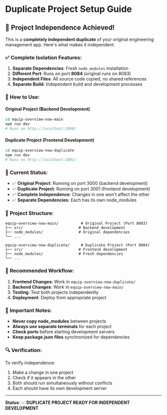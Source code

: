 # Duplicate Project Setup Guide

## 🎯 **Project Independence Achieved!**

This is a **completely independent duplicate** of your original engineering management app. Here's what makes it independent:

### ✅ **Complete Isolation Features:**

1. **Separate Dependencies**: Fresh `node_modules` installation
2. **Different Port**: Runs on port **8084** (original runs on 8083)
3. **Independent Files**: All source code copied, no shared references
4. **Separate Build**: Independent build and development processes

### 🚀 **How to Use:**

#### **Original Project (Backend Development)**
```bash
cd equip-overview-now-main
npm run dev
# Runs on http://localhost:3000/
```

#### **Duplicate Project (Frontend Development)**
```bash
cd equip-overview-now-duplicate
npm run dev
# Runs on http://localhost:3001/
```

### 🔧 **Current Status:**

- ✅ **Original Project**: Running on port 3000 (backend development)
- ✅ **Duplicate Project**: Running on port 3001 (frontend development)
- ✅ **Complete Independence**: Changes in one won't affect the other
- ✅ **Separate Dependencies**: Each has its own node_modules

### 📁 **Project Structure:**

```
equip-overview-now-main/          # Original Project (Port 8083)
├── src/                         # Backend development
├── node_modules/                # Original dependencies
└── ...

equip-overview-now-duplicate/     # Duplicate Project (Port 8084)
├── src/                         # Frontend development
├── node_modules/                # Fresh dependencies
└── ...
```

### 🎨 **Recommended Workflow:**

1. **Frontend Changes**: Work in `equip-overview-now-duplicate/`
2. **Backend Changes**: Work in `equip-overview-now-main/`
3. **Testing**: Test both projects independently
4. **Deployment**: Deploy from appropriate project

### 🚨 **Important Notes:**

- **Never copy node_modules** between projects
- **Always use separate terminals** for each project
- **Check ports** before starting development servers
- **Keep package.json files** synchronized for dependencies

### 🔍 **Verification:**

To verify independence:
1. Make a change in one project
2. Check if it appears in the other
3. Both should run simultaneously without conflicts
4. Each should have its own development server

---

**Status**: ✅ **DUPLICATE PROJECT READY FOR INDEPENDENT DEVELOPMENT**
